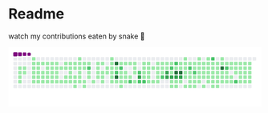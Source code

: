 # Readme
watch my contributions eaten by snake 🐍 

![snake gif](https://github.com/Mario263/sankeeatingcontribution/blob/output/github-contribution-grid-snake.gif)
